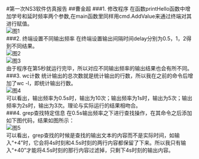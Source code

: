 #第一次NS3软件仿真报告
##曹金超
###1. 修改程序
在函数printHello函数中增加学号和延时频率两个参数,在main函数里同样用cmd.AddValue来通过终端对其进行赋值。<br>
![图1](http://ww3.sinaimg.cn/mw1024/edd82795jw1f4o6bvcpiqj20p20kogqk.jpg)<br>
###2. 终端设置不同输出频率
在终端设置输出间隔时间delay分别为0.5，1，2得到不同结果。<br>
![图2](http://ww3.sinaimg.cn/mw1024/edd82795jw1f4ny24q7lcj20k20cugsz.jpg)<br>
![图3](http://ww3.sinaimg.cn/mw1024/edd82795jw1f4ny24n7fvj20k709mjxl.jpg)<br>
由于程序在第5秒就运行完毕，所以对应不同输出频率的输出结果也会有所不同。<br>
###3. wc计数
统计输出的总次数就是统计输出的行数，所以我在之前的命令后增加了wc -l，即统计输出行数。<br>
![图4](http://ww2.sinaimg.cn/mw1024/edd82795jw1f4ny24kd1lj20kc09iq8z.jpg)<br>
可以看出，输出频率为0.5s时，输出为10次；输出频率为1s时，输出为5次；输出频率为2s时，输出为3次。理论与实际运行的结果相吻合。<br>
###4. grep查找特定信息
在0.5s输出频率之下进行查找操作，在其命令之后添加如下图代码，结果如图所示：<br>
![图5](http://ww1.sinaimg.cn/mw1024/edd82795jw1f4ny24uidbj20k20duqcl.jpg)<br>
可以看出，grep查找的时候是查找的输出文本的内容而不是实际时间，如输入“+4”时，它会将4s时刻和4.5s时刻的两行内容都保留了下来。所以我只有输入“+40”才能将4.5s时刻的那行内容过滤掉，只剩下4s时刻的输出内容。<br>